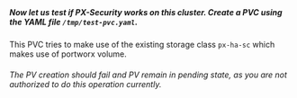 </br>

##### Now let us test if PX-Security works on this cluster. Create a PVC using the YAML file `/tmp/test-pvc.yaml`.

This PVC tries to make use of the existing storage class `px-ha-sc` which makes use of portworx volume.

###### The PV creation should fail and PV remain in pending state, as you are not authorized to do this operation currently.
